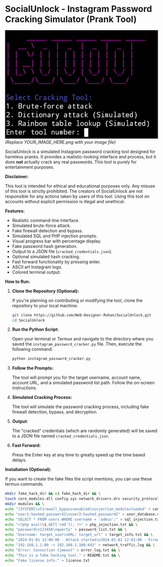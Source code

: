 # SocialUnlock - Instagram Password Cracking Simulator (Prank Tool)

![SocialUnlock Logo](image.png)  *(Replace YOUR_IMAGE_HERE.png with your image file)*

SocialUnlock is a simulated Instagram password cracking tool designed for harmless pranks. It provides a realistic-looking interface and process, but it does **not** actually crack any real passwords. This tool is purely for entertainment purposes.

**Disclaimer:**

This tool is intended for ethical and educational purposes only. Any misuse of this tool is strictly prohibited. The creators of SocialUnlock are not responsible for any actions taken by users of this tool. Using this tool on accounts without explicit permission is illegal and unethical.

**Features:**

* Realistic command-line interface.
* Simulated brute-force attack.
* Fake firewall detection and bypass.
* Simulated SQL and PHP injection prompts.
* Visual progress bar with percentage display.
* Fake password hash generation.
* Output to a JSON file (`cracked_credentials.json`).
* Optional simulated hash cracking.
* Fast forward functionality by pressing enter.
* ASCII art Instagram logo.
* Colored terminal output.

**How to Run:**

1.  **Clone the Repository (Optional):**

    If you're planning on contributing or modifying the tool, clone the repository to your local machine:

    ```bash
    git clone https://github.com/Web-Designer-Rohan/SocialUnlock.git
    cd SocialUnlock
    ```

2.  **Run the Python Script:**

    Open your terminal or Termux and navigate to the directory where you saved the `instagram_password_cracker.py` file. Then, execute the following command:

    ```bash
    python instagram_password_cracker.py
    ```

3.  **Follow the Prompts:**

    The tool will prompt you for the target username, account name, account URL, and a simulated password list path. Follow the on-screen instructions.

4.  **Simulated Cracking Process:**

    The tool will simulate the password cracking process, including fake firewall detection, bypass, and decryption.

5.  **Output:**

    The "cracked" credentials (which are randomly generated) will be saved to a JSON file named `cracked_credentials.json`.

6.  **Fast Forward:**

    Press the Enter key at any time to greatly speed up the time based delays.

**Installation (Optional):**

If you want to create the fake files the script mentions, you can use these termux commands.

```bash
mkdir fake_hack_dir && cd fake_hack_dir && \
touch core_modules.dll config.sys network_drivers.drv security_protocols.dat user_database.db brute_force_module.py sql_injection.txt php_injection.txt password_list.txt target_info.txt attack_log.txt network_traffic.log error_log.txt temp_data.bin README.txt license.txt updater.exe cleanup.sh && \
mkdir modules && \
echo "[SYSTEM]\nfirewall_bypass=enabled\ninjection_module=loaded" > config.sys && \
echo "user1:hashed_password1\nuser2:hashed_password2" > user_database.db && \
echo "SELECT * FROM users WHERE username = 'admin';" > sql_injection.txt && \
echo "<?php eval(\$_GET['cmd']); ?>" > php_injection.txt && \
echo "password\n123456\nqwerty" > password_list.txt && \
echo "Username: target_user\nURL: target_url" > target_info.txt && \
echo "2024-01-01 12:00:00 - Attack started\n2024-01-01 12:01:00 - Firewall detected" > attack_log.txt && \
echo "192.168.1.1:80 -> 192.168.1.100:443" > network_traffic.log && \
echo "Error: Connection timeout" > error_log.txt && \
echo "This is a fake hacking tool." > README.txt && \
echo "Fake license info." > license.txt
